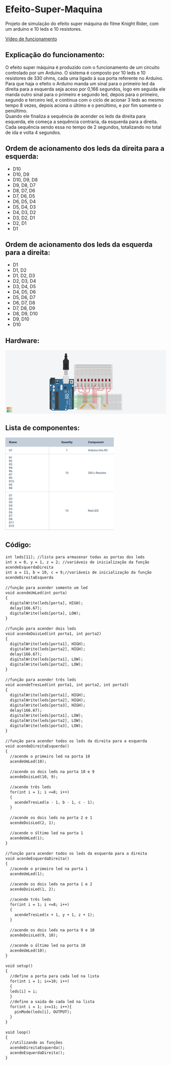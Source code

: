 # Efeito-Super-Maquina
<p>Projeto de simulação do efeito super máquina do filme Knight Rider, com um arduino e 10 leds e 10 resistores.</p>

<a href="https://youtu.be/FOOIL2AnH4E">Vídeo de funcionamento</a>

<h2>Explicação do funcionamento:</h2>
 O efeito super máquina é produzido com o funcionamento de um circuito controlado por um Arduino. O sistema é composto por 10 leds e 10 resistores de 330 ohms, cada uma ligado à sua porta referente no Arduino.<br>
Para que haja o efeito o Arduino manda um sinal para o primeiro led da direita para a esquerda seja aceso por 0,166 segundos, logo em seguida ele manda outro sinal para o primeiro e segundo led, depois para o primeiro, segundo e terceiro led, e continua com o ciclo de acionar 3 leds ao mesmo tempo 8 vezes, depois aciona o último e o penúltimo, e por fim somente o penúltimo.<br>
Quando ele finaliza a sequência de acender os leds da direita para esquerda, ele começa a sequência contraria, da esquerda para a direita. Cada sequência sendo essa no tempo de 2 segundos, totalizando no total de ida e volta 4 segundos.<br>
<h2>Ordem de acionamento dos leds da direita para a esquerda:</h2>
<ul>
  <li>D10</li>
  <li>D10, D9</li>
  <li>D10, D9, D8</li>
  <li>D9, D8, D7</li>
  <li>D8, D7, D6</li>
  <li>D7, D6, D5</li>
  <li>D6, D5, D4</li>
  <li>D5, D4, D3</li>
  <li>D4, D3, D2</li>
  <li>D3, D2, D1</li>
  <li>D2, D1</li>
  <li>D1</li>
</ul>

<h2>Ordem de acionamento dos leds da esquerda para a direita:</h2>
<ul>
  <li>D1</li>
  <li>D1, D2</li>
  <li>D1, D2, D3</li>
  <li>D2, D3, D4</li>
  <li>D3, D4, D5</li>
  <li>D4, D5, D6</li>
  <li>D5, D6, D7</li>
  <li>D6, D7, D8</li>
  <li>D7, D8, D9</li>
  <li>D8, D9, D10</li>
  <li>D9, D10</li>
  <li>D10</li>
</ul>

<h2>Hardware:</h2>
<img src="hardware.png"/>
 
<h2>Lista de componentes:</h2>
<img src="componentes.png"/>

<h2>Código: </h2>

    int leds[11]; //lista para armazenar todas as portas dos leds
    int x = 0, y = 1, z = 2; //variáveis de inicialização da função acendeEsquerdaDireita
    int a = 11, b = 10, c = 9;//variáveis de inicialização da função acendeDireitaEsquerda

    //função para acender somente um led
    void acendeUmLed(int porta)
    {
      digitalWrite(leds[porta], HIGH);
      delay(166.67);
      digitalWrite(leds[porta], LOW);
    }

    //função para acender dois leds
    void acendeDoisLed(int porta1, int porta2)
    {
      digitalWrite(leds[porta1], HIGH);
      digitalWrite(leds[porta2], HIGH);
      delay(166.67);
      digitalWrite(leds[porta1], LOW);
      digitalWrite(leds[porta2], LOW);
    }

    //função para acender três leds
    void acendeTresLed(int porta1, int porta2, int porta3)
    {
      digitalWrite(leds[porta1], HIGH);
      digitalWrite(leds[porta2], HIGH);
      digitalWrite(leds[porta3], HIGH);
      delay(166.67);
      digitalWrite(leds[porta1], LOW);
      digitalWrite(leds[porta2], LOW);
      digitalWrite(leds[porta3], LOW);
    }

    //função para acender todos os leds da direita para a esquerda
    void acendeDireitaEsquerda()
    {
      //acende o primeiro led na porta 10
      acendeUmLed(10);

      //acende os dois leds na porta 10 e 9
      acendeDoisLed(10, 9);

      //acende três leds
      for(int i = 1; i <=8; i++)
      {
        acendeTresLed(a - 1, b - 1, c - 1);
      }

      //acende os dois leds na porta 2 e 1
      acendeDoisLed(2, 1);

      //acende o último led na porta 1
      acendeUmLed(1);
    }

    //função para acender todos os leds da esquerda para a direita
    void acendeEsquerdaDireita()
    {
      //acende o primeiro led na porta 1
      acendeUmLed(1);

      //acende os dois leds na porta 1 e 2
      acendeDoisLed(1, 2);

      //acende três leds
      for(int i = 1; i <=8; i++)
      {
        acendeTresLed(x + 1, y + 1, z + 1);
      }

      //acende os dois leds na porta 9 e 10
      acendeDoisLed(9, 10);

      //acende o último led na porta 10
      acendeUmLed(10);
    }

    void setup()
    {
      //define a porta para cada led na lista
      for(int i = 1; i<=10; i++)
      {
      leds[i] = i;
      }
      //define a saida de cada led na lista
      for(int i = 1; i<=11; i++){
        pinMode(leds[i], OUTPUT);
      }
    }

    void loop()
    {
      //utilizando as funções
      acendeDireitaEsquerda();
      acendeEsquerdaDireita();
    }



